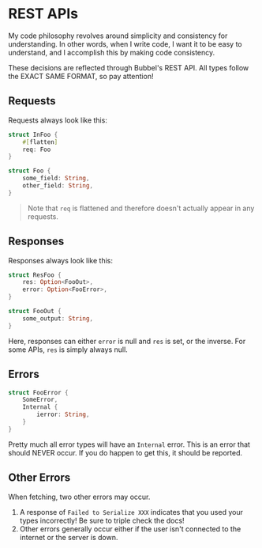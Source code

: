 # REST APIs

My code philosophy revolves around simplicity and consistency for understanding.
In other words, when I write code, I want it to be easy to understand, and I accomplish this by making code consistency.

These decisions are reflected through Bubbel's REST API.
All types follow the EXACT SAME FORMAT, so pay attention!

## Requests

Requests always look like this:

```rust
struct InFoo {
    #[flatten]
    req: Foo
}

struct Foo {
    some_field: String,
    other_field: String,
}
```

> Note that `req` is flattened and therefore doesn't actually appear in any requests.

## Responses

Responses always look like this:

```rust
struct ResFoo {
    res: Option<FooOut>,
    error: Option<FooError>,
}

struct FooOut {
    some_output: String,
}
```

Here, responses can either `error` is null and `res` is set, or the inverse.
For some APIs, `res` is simply always null.

## Errors

```rust
struct FooError {
    SomeError,
    Internal {
        ierror: String,
    }
}
```

Pretty much all error types will have an `Internal` error.
This is an error that should NEVER occur.
If you do happen to get this, it should be reported.

## Other Errors

When fetching, two other errors may occur.

1. A response of `Failed to Serialize XXX` indicates that you used your types incorrectly!
Be sure to triple check the docs!
2. Other errors generally occur either if the user isn't connected to the internet or the server is down.


